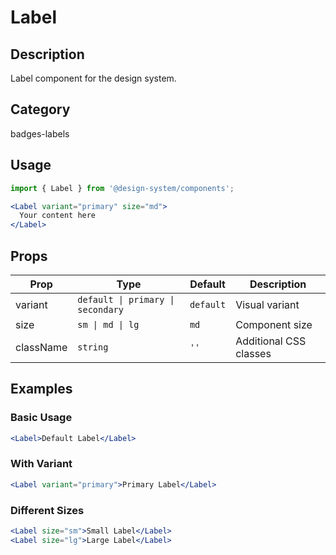 # Label

## Description
Label component for the design system.

## Category
badges-labels

## Usage

```jsx
import { Label } from '@design-system/components';

<Label variant="primary" size="md">
  Your content here
</Label>
```

## Props

| Prop | Type | Default | Description |
|------|------|---------|-------------|
| variant | `default \| primary \| secondary` | `default` | Visual variant |
| size | `sm \| md \| lg` | `md` | Component size |
| className | `string` | `''` | Additional CSS classes |

## Examples

### Basic Usage
```jsx
<Label>Default Label</Label>
```

### With Variant
```jsx
<Label variant="primary">Primary Label</Label>
```

### Different Sizes
```jsx
<Label size="sm">Small Label</Label>
<Label size="lg">Large Label</Label>
```
